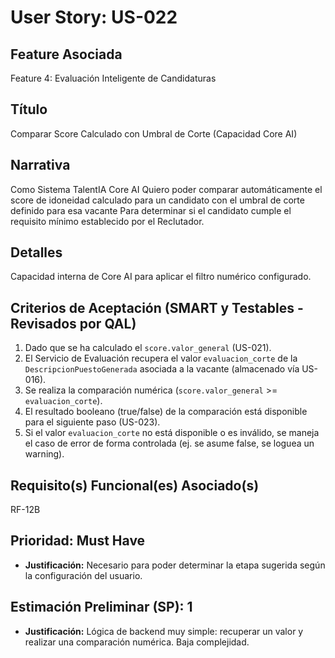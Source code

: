 # User Story: US-022

## Feature Asociada
Feature 4: Evaluación Inteligente de Candidaturas

## Título
Comparar Score Calculado con Umbral de Corte (Capacidad Core AI)

## Narrativa
Como Sistema TalentIA Core AI
Quiero poder comparar automáticamente el score de idoneidad calculado para un candidato con el umbral de corte definido para esa vacante
Para determinar si el candidato cumple el requisito mínimo establecido por el Reclutador.

## Detalles
Capacidad interna de Core AI para aplicar el filtro numérico configurado.

## Criterios de Aceptación (SMART y Testables - Revisados por QAL)
1.  Dado que se ha calculado el `score.valor_general` (US-021).
2.  El Servicio de Evaluación recupera el valor `evaluacion_corte` de la `DescripcionPuestoGenerada` asociada a la vacante (almacenado vía US-016).
3.  Se realiza la comparación numérica (`score.valor_general` >= `evaluacion_corte`).
4.  El resultado booleano (true/false) de la comparación está disponible para el siguiente paso (US-023).
5.  Si el valor `evaluacion_corte` no está disponible o es inválido, se maneja el caso de error de forma controlada (ej. se asume false, se loguea un warning).

## Requisito(s) Funcional(es) Asociado(s)
RF-12B

## Prioridad: Must Have
* **Justificación:** Necesario para poder determinar la etapa sugerida según la configuración del usuario.

## Estimación Preliminar (SP): 1
* **Justificación:** Lógica de backend muy simple: recuperar un valor y realizar una comparación numérica. Baja complejidad.